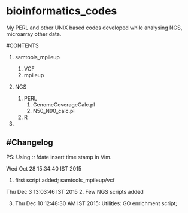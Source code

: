 # bioinformatics_codes
My PERL and other UNIX based codes developed while analysing NGS, microarray other data.

#CONTENTS

1. samtools_mpileup
	1. VCF
	2. mpileup
2. NGS
	1. PERL
		1. GenomeCoverageCalc.pl
		2. N50_N90_calc.pl
	2. R

3. 


#Changelog
----------------------------
PS: Using :r !date insert time stamp in Vim.

Wed Oct 28 15:34:40 IST 2015
1. first script added; samtools_mpileup/vcf

Thu Dec  3 13:03:46 IST 2015
2. Few NGS scripts added

3. Thu Dec 10 12:48:30 AM IST 2015: Utilities: GO enrichment script;

